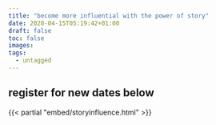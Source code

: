 ```yaml
---
title: "become more influential with the power of story"
date: 2020-04-15T05:19:42+01:00
draft: false
toc: false
images:
tags:
  - untagged
---
```


## register for new dates below

{{< partial "embed/storyinfluence.html" >}}
